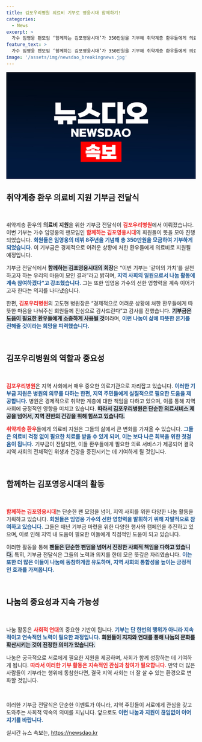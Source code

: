 ```yaml
---
title: 김포우리병원 의료비 기부로 영웅시대 함께하기!
categories:
  - News
excerpt: >
  가수 임영웅 팬모임 ‘함께하는 김포영웅시대’가 350만원을 기부해 취약계층 환우들에게 의료비를 지원합니다. 따뜻한 나눔의 실천이 지역 사회에 큰 희망이 됩니다.
feature_text: >
  가수 임영웅 팬모임 ‘함께하는 김포영웅시대’가 350만원을 기부해 취약계층 환우들에게 의료비를 지원합니다. 따뜻한 나눔의 실천이 지역 사회에 큰 희망이 됩니다.
image: '/assets/img/newsdao_breakingnews.jpg'
---
```


<p><img src="/assets/img/newsdao_breakingnews.jpg" alt="pcversion 속보" /></p>

<h2 data-ke-size="size26">취약계층 환우 의료비 지원 기부금 전달식</h2>

<p data-ke-size="size16">&nbsp;</p>

<p>취약계층 환우의 <b>의료비 지원</b>을 위한 기부금 전달식이 <b><span style="color: #ee2323;">김포우리병원</span></b>에서 이뤄졌습니다. 이번 기부는 가수 임영웅의 팬모임인 <b><span style="color: #ee2323;">함께하는 김포영웅시대</span></b>의 회원들이 뜻을 모아 진행되었습니다. <b><span style="color: #1a5490;">회원들은 임영웅의 데뷔 8주년을 기념해 총 350만원을 모금하여 기부하게 되었습니다.</span></b> 이 기부금은 경제적으로 어려운 상황에 처한 환우들에게 의료비로 지원될 예정입니다.</p>

<p>기부금 전달식에서 <b><span style="background-color: #21538527;">함께하는 김포영웅시대의 회장</span></b>은 “이번 기부는 '같이의 가치'를 실천하고자 하는 우리의 마음이 모인 결과”라고 밝히며, <b><span style="color: #1a5490;">지역 사회의 일원으로서 나눔 활동에 계속 참여하겠다”고 강조했습니다.</span></b> 그는 또한 임영웅 가수의 선한 영향력을 계속 이어가고자 한다는 의지를 나타냈습니다.</p>

<p>한편, <b><span style="color: #ee2323;">김포우리병원</span></b>의 고도현 병원장은 “경제적으로 어려운 상황에 처한 환우들에게 따뜻한 마음을 나눠주신 회원들께 진심으로 감사드린다”고 감사를 전했습니다. <b><span style="background-color: #21538527;">기부금은 도움이 필요한 환우들에게 소중하게 사용될 것</span></b>이라며, <b><span style="color: #1a5490;">이런 나눔이 삶에 따뜻한 온기를 전해줄 것이라는 희망을 피력했습니다.</span></b></p>

<p data-ke-size="size16">&nbsp;</p>

<h2 data-ke-size="size26">김포우리병원의 역할과 중요성</h2>

<p data-ke-size="size16">&nbsp;</p>

<p><b><span style="color: #ee2323;">김포우리병원</span></b>은 지역 사회에서 매우 중요한 의료기관으로 자리잡고 있습니다. <b><span style="color: #1a5490;">이러한 기부금 지원은 병원의 의무를 다하는 한편, 지역 주민들에게 실질적으로 필요한 도움을 제공합니다.</span></b> 병원은 경제적으로 취약한 계층에 대한 책임을 다하고 있으며, 이를 통해 지역 사회에 긍정적인 영향을 미치고 있습니다. <b><span style="background-color: #21538527;">따라서 김포우리병원은 단순한 의료서비스 제공을 넘어서, 지역 전반의 건강을 위해 힘쓰고 있습니다.</span></b></p>

<p><b><span style="color: #ee2323;">취약계층 환우</span></b>들에게 의료비 지원은 그들의 삶에서 큰 변화를 가져올 수 있습니다. <b><span style="color: #1a5490;">그들은 의료비 걱정 없이 필요한 치료를 받을 수 있게 되며, 이는 보다 나은 회복을 위한 첫걸음이 됩니다.</span></b> 기부금이 전달되면, 이들 환우들에게 필요한 의료 서비스가 제공되어 결국 지역 사회의 전체적인 위생과 건강을 증진시키는 데 기여하게 될 것입니다.</p>

<p data-ke-size="size16">&nbsp;</p>

<h2 data-ke-size="size26">함께하는 김포영웅시대의 활동</h2>

<p data-ke-size="size16">&nbsp;</p>

<p><b><span style="color: #ee2323;">함께하는 김포영웅시대</span></b>는 단순한 팬 모임을 넘어, 지역 사회를 위한 다양한 나눔 활동을 기획하고 있습니다. <b><span style="color: #1a5490;">회원들은 임영웅 가수의 선한 영향력을 발휘하기 위해 자발적으로 참여하고 있습니다.</span></b> 그들은 매년 기부금 마련을 위한 다양한 행사와 캠페인을 추진하고 있으며, 이로 인해 지역 내 도움이 필요한 이들에게 직접적인 도움이 되고 있습니다.</p>

<p>이러한 활동을 통해 <b><span style="background-color: #21538527;">팬들은 단순한 팬덤을 넘어서 진정한 사회적 책임을 다하고 있습니다.</span></b> 특히, 기부금 전달식은 그들의 노력과 의지를 한데 모은 뜻깊은 자리였습니다. <b><span style="color: #1a5490;">이는 또한 더 많은 이들이 나눔에 동참하게끔 유도하며, 지역 사회의 통합성을 높이는 긍정적인 효과를 가져옵니다.</span></b></p>

<p data-ke-size="size16">&nbsp;</p>

<h2 data-ke-size="size26">나눔의 중요성과 지속 가능성</h2>

<p data-ke-size="size16">&nbsp;</p>

<p>나눔 활동은 <b><span style="color: #ee2323;">사회적 연대</span></b>의 중요한 기반이 됩니다. <b><span style="color: #1a5490;">기부는 단 한번의 행위가 아니라 지속적이고 연속적인 노력이 필요한 과정입니다.</span></b> <b><span style="background-color: #21538527;">회원들이 지지와 연대를 통해 나눔의 문화를 확산시키는 것이 진정한 의미가 있습니다.</span></b> </p>

<p>나눔은 궁극적으로 서로에게 필요한 지원을 제공하며, 사회가 함께 성장하는 데 기여하게 됩니다. <b><span style="color: #ee2323;">따라서 이러한 기부 활동은 지속적인 관심과 참여가 필요합니다.</span></b> 만약 더 많은 사람들이 기부라는 행위에 동참한다면, 결국 지역 사회는 더 잘 살 수 있는 환경으로 변화할 것입니다.</p>

<p data-ke-size="size16">&nbsp;</p>

<p>이러한 기부금 전달식은 단순한 이벤트가 아니라, 지역 주민들이 서로에게 관심을 갖고 도와주는 사회적 약속의 의미를 지닙니다. 앞으로도 <b><span style="color: #1a5490;">이런 나눔과 지원이 끊임없이 이어지기를 바랍니다.</span></b> </p>
실시간 뉴스 속보는, <a href="https://newsdao.kr" rel="dofollow">https://newsdao.kr</a>


